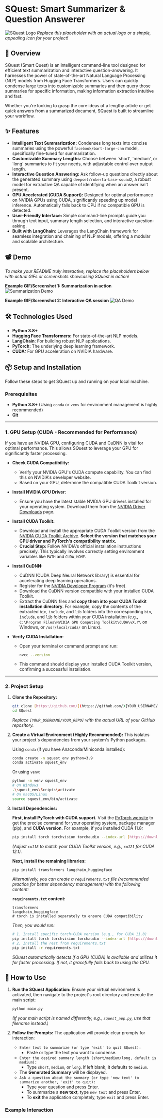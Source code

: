 # SQuest: Smart Summarizer & Question Answerer

![SQuest Logo](https://via.placeholder.com/150/007bff/ffffff?text=SQuest+Logo)
*Replace this placeholder with an actual logo or a simple, appealing icon for your project!*

## 🚀 Overview

SQuest (Smart Quest) is an intelligent command-line tool designed for efficient text summarization and interactive question-answering. It harnesses the power of state-of-the-art Natural Language Processing (NLP) models from Hugging Face Transformers. Users can quickly condense large texts into customizable summaries and then query those summaries for specific information, making information extraction intuitive and fast.

Whether you're looking to grasp the core ideas of a lengthy article or get quick answers from a summarized document, SQuest is built to streamline your workflow.

## ✨ Features

* **Intelligent Text Summarization:** Condenses long texts into concise summaries using the powerful `facebook/bart-large-cnn` model, specifically fine-tuned for summarization.
* **Customizable Summary Lengths:** Choose between 'short', 'medium', or 'long' summaries to fit your needs, with adjustable control over output length.
* **Interactive Question Answering:** Ask follow-up questions directly about the generated summary using `deepset/roberta-base-squad2`, a robust model for extractive QA capable of identifying when an answer isn't present.
* **GPU Accelerated (CUDA Support):** Designed for optimal performance on NVIDIA GPUs using CUDA, significantly speeding up model inference. Automatically falls back to CPU if no compatible GPU is detected.
* **User-Friendly Interface:** Simple command-line prompts guide you through text input, summary length selection, and interactive question-asking.
* **Built with LangChain:** Leverages the LangChain framework for seamless integration and chaining of NLP models, offering a modular and scalable architecture.

## 📽️ Demo

*To make your README truly interactive, replace the placeholders below with actual GIFs or screenshots showcasing SQuest in action!*

**Example GIF/Screenshot 1: Summarization in action**
![Summarization Demo](https://via.placeholder.com/600x300/e0e0e0/000000?text=Summarization+Demo+GIF/Screenshot)

**Example GIF/Screenshot 2: Interactive QA session**
![QA Demo](https://via.placeholder.com/600x300/e0e0e0/000000?text=QA+Demo+GIF/Screenshot)

## 🛠️ Technologies Used

* **Python 3.8+**
* **Hugging Face Transformers:** For state-of-the-art NLP models.
* **LangChain:** For building robust NLP applications.
* **PyTorch:** The underlying deep learning framework.
* **CUDA:** For GPU acceleration on NVIDIA hardware.

## 📦 Setup and Installation

Follow these steps to get SQuest up and running on your local machine.

### Prerequisites

* **Python 3.8+** (Using `conda` or `venv` for environment management is highly recommended)
* **Git**

---

### **1. GPU Setup (CUDA - Recommended for Performance)**

If you have an NVIDIA GPU, configuring CUDA and CuDNN is vital for optimal performance. This allows SQuest to leverage your GPU for significantly faster processing.

* **Check CUDA Compatibility:**
    * Verify your NVIDIA GPU's CUDA compute capability. You can find this on NVIDIA's developer website.
    * Based on your GPU, determine the compatible CUDA Toolkit version.

* **Install NVIDIA GPU Driver:**
    * Ensure you have the latest stable NVIDIA GPU drivers installed for your operating system. Download them from the [NVIDIA Driver Downloads](https://www.nvidia.com/drivers) page.

* **Install CUDA Toolkit:**
    * Download and install the appropriate CUDA Toolkit version from the [NVIDIA CUDA Toolkit Archive](https://developer.nvidia.com/cuda-toolkit-archive). **Select the version that matches your GPU driver and PyTorch's compatibility matrix.**
    * **Crucial Step:** Follow NVIDIA's official installation instructions precisely. This typically involves correctly setting environment variables like `PATH` and `CUDA_HOME`.

* **Install CuDNN:**
    * CuDNN (CUDA Deep Neural Network library) is essential for accelerating deep learning operations.
    * Register for the [NVIDIA Developer Program](https://developer.nvidia.com/rdp/form/cudnn-download-survey) (it's free).
    * Download the CuDNN version compatible with your installed CUDA Toolkit.
    * Extract the CuDNN files and **copy them into your CUDA Toolkit installation directory**. For example, copy the contents of the extracted `bin`, `include`, and `lib` folders into the corresponding `bin`, `include`, and `lib` folders within your CUDA installation (e.g., `C:\Program Files\NVIDIA GPU Computing Toolkit\CUDA\vX.Y\` on Windows, or `/usr/local/cuda/` on Linux).

* **Verify CUDA Installation:**
    * Open your terminal or command prompt and run:
        ```bash
        nvcc --version
        ```
    * This command should display your installed CUDA Toolkit version, confirming a successful installation.

---

### **2. Project Setup**

1.  **Clone the Repository:**
    ```bash
    git clone [https://github.com/](https://github.com/)[YOUR_USERNAME/YOUR_REPO].git
    cd SQuest
    ```
    *Replace `[YOUR_USERNAME/YOUR_REPO]` with the actual URL of your GitHub repository.*

2.  **Create a Virtual Environment (Highly Recommended):**
    This isolates your project's dependencies from your system's Python packages.

    Using `conda` (if you have Anaconda/Miniconda installed):
    ```bash
    conda create -n squest_env python=3.9
    conda activate squest_env
    ```
    Or using `venv`:
    ```bash
    python -m venv squest_env
    # On Windows
    .\squest_env\Scripts\activate
    # On macOS/Linux
    source squest_env/bin/activate
    ```

3.  **Install Dependencies:**

    **First, install PyTorch with CUDA support.** Visit the [PyTorch website](https://pytorch.org/get-started/locally/) to get the precise command for your operating system, package manager (pip), and **CUDA version**. For example, if you installed CUDA 11.8:

    ```bash
    pip install torch torchvision torchaudio --index-url [https://download.pytorch.org/whl/cu118](https://download.pytorch.org/whl/cu118)
    ```
    *(Adjust `cu118` to match your CUDA Toolkit version, e.g., `cu121` for CUDA 12.1).*

    **Next, install the remaining libraries:**

    ```bash
    pip install transformers langchain_huggingface
    ```

    *Alternatively, you can create a `requirements.txt` file (recommended practice for better dependency management) with the following content:*

    **`requirements.txt` content:**
    ```
    transformers
    langchain_huggingface
    # torch is installed separately to ensure CUDA compatibility
    ```
    *Then, you would run:*
    ```bash
    # 1. Install specific torch+CUDA version (e.g., for CUDA 11.8)
    pip install torch torchvision torchaudio --index-url [https://download.pytorch.org/whl/cu118](https://download.pytorch.org/whl/cu118)
    # 2. Install the rest from requirements.txt
    pip install -r requirements.txt
    ```

    *SQuest automatically detects if a GPU (CUDA) is available and utilizes it for faster processing. If not, it gracefully falls back to using the CPU.*

## 🚀 How to Use

1.  **Run the SQuest Application:**
    Ensure your virtual environment is activated, then navigate to the project's root directory and execute the main script:
    ```bash
    python main.py
    ```
    *(If your main script is named differently, e.g., `squest_app.py`, use that filename instead.)*

2.  **Follow the Prompts:**
    The application will provide clear prompts for interaction:

    * `Enter text to summarize (or type 'exit' to quit SQuest):`
        * Paste or type the text you want to condense.
    * `Enter the desired summary length (short/medium/long, default is medium):`
        * Type `short`, `medium`, or `long`. If left blank, it defaults to `medium`.
    * The **Generated Summary** will be displayed.
    * `Ask a question about the summary (or type 'new text' to summarize another, 'exit' to quit):`
        * Type your question and press Enter.
        * To summarize a **new text**, type `new text` and press Enter.
        * To **exit** the application completely, type `exit` and press Enter.

### Example Interaction
